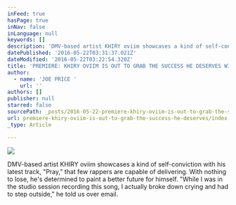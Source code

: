 ```yaml
---
inFeed: true
hasPage: true
inNav: false
inLanguage: null
keywords: []
description: 'DMV-based artist KHIRY oviim showcases a kind of self-conviction with his latest track, “Pray,” that few rappers are capable of delivering. With nothing to lose, he’s determined to paint a better future for himself. “While I was in the studio session recording this song, I actually broke down crying and had to step outside,” he told us over email.'
datePublished: '2016-05-22T03:31:37.021Z'
dateModified: '2016-05-22T03:22:54.320Z'
title: 'PREMIERE: KHIRY OVIIM IS OUT TO GRAB THE SUCCESS HE DESERVES WITH “PRAY”'
author:
  - name: 'JOE PRICE '
    url: ''
authors: []
publisher: null
starred: false
sourcePath: _posts/2016-05-22-premiere-khiry-oviim-is-out-to-grab-the-success-he-deserves.md
url: premiere-khiry-oviim-is-out-to-grab-the-success-he-deserves/index.html
_type: Article

---
```

![](https://the-grid-user-content.s3-us-west-2.amazonaws.com/cd7f58d4-19e2-402b-a2ee-4878d9ce5061.jpg)

DMV-based artist KHIRY oviim showcases a kind of self-conviction with his latest track, "Pray," that few rappers are capable of delivering. With nothing to lose, he's determined to paint a better future for himself. "While I was in the studio session recording this song, I actually broke down crying and had to step outside," he told us over email.